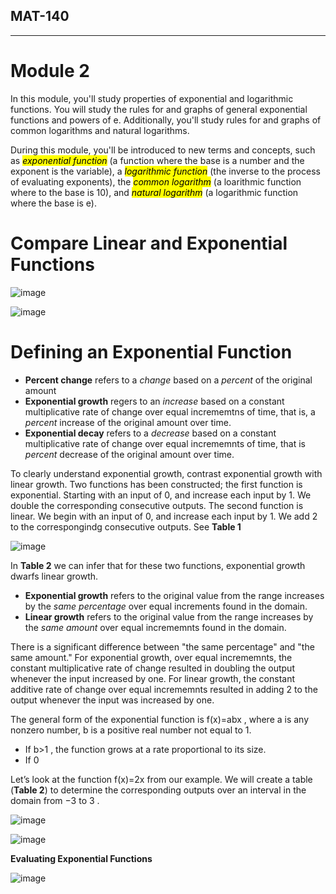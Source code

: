 ## <strong>MAT-140</strong>

----------------------------------------------

# Module 2

In this module, you'll study properties of exponential and logarithmic functions. You will study the rules for and graphs of general exponential functions and powers of e. Additionally, you'll study rules for and graphs of common logarithms and natural logarithms. 

During this module, you'll be introduced to new terms and concepts, such as <mark><em>exponential function</em></mark> (a function where the base is a number and the exponent is the variable), a <mark><em>logarithmic function</em></mark> (the inverse to the process of evaluating exponents), the <mark><em>common logarithm</em></mark> (a loarithmic function where to the base is 10), and <mark><em>natural logarithm</em></mark> (a logarithmic function where the base is e). 

# Compare Linear and Exponential Functions

![image](https://user-images.githubusercontent.com/100523016/177369996-26389649-16e3-4d5b-abfb-21cd170a9eeb.png)

![image](https://user-images.githubusercontent.com/100523016/177370195-a73411d0-0d8b-42f4-8963-00b1c8261da6.png)

# Defining an Exponential Function

<ul>
  <li> <strong>Percent change</strong> refers to a <em>change</em> based on a <em>percent</em> of the original amount</li>
  <li> <strong>Exponential growth</strong> regers to an <em>increase</em> based on a constant multiplicative rate of change over equal incrememtns of time, that is, a <em>percent</em> increase of the original amount over time.</li>
  <li> <strong>Exponential decay</strong> refers to a <em>decrease</em> based on a constant multiplicative rate of change over equal incrememnts of time, that is <em>percent</em> decrease of the original amount over time. </li>
</ul>

To clearly understand exponential growth, contrast exponential growth with linear growth. Two functions has been constructed; the first function is exponential. Starting with an input of 0, and increase each input by 1. We double the corresponding consecutive outputs. The second function is linear. We begin with an input of 0, and increase each input by 1. We add 2 to the correspongindg consecutive outputs. See <strong>Table 1</strong>

![image](https://user-images.githubusercontent.com/100523016/177381346-e89a8b0e-bdb1-4334-8dca-659a31a8d223.png)

In <strong>Table 2</strong> we can infer that for these two functions, exponential growth dwarfs linear growth.

<ul>
  <li> <strong>Exponential growth</strong> refers to the original value from the range increases by the <em>same percentage</em> over equal increments found in the domain. </li>
  <li> <strong>Linear growth</strong> refers to the original value from the range increases by the <em>same amount</em> over equal incrememnts found in the domain. </li>
</ul>

There is a significant difference between "the same percentage" and "the same amount." For exponential growth, over equal incrememnts, the constant multiplicative rate of change resulted in doubling the output whenever the input increased by one. For linear growth, the constant additive rate of change over equal incrememnts resulted in adding 2 to the output whenever the input was increased by one. 

The general form of the exponential function is  f(x)=abx , where  a  is any nonzero number,  b  is a positive real number not equal to  1.

<ul>
  <li> If  b>1 , the function grows at a rate proportional to its size.</li>
  <li> If  0<b<1 , the function decays at a rate proportional to its size. </li>
</ul>

Let’s look at the function  f(x)=2x  from our example. We will create a table (<strong>Table 2</strong>) to determine the corresponding outputs over an interval in the domain from  −3  to  3 .

![image](https://user-images.githubusercontent.com/100523016/177382437-9d2cb7aa-559e-4272-bfad-f8d165501fc2.png)

![image](https://user-images.githubusercontent.com/100523016/177382491-0c6ef2df-0977-40b3-a3b9-659fc0acb19a.png)

<strong>Evaluating Exponential Functions</strong> 

![image](https://user-images.githubusercontent.com/100523016/177384260-bf768cea-af7e-4cc5-8add-9de9f59048c9.png)

